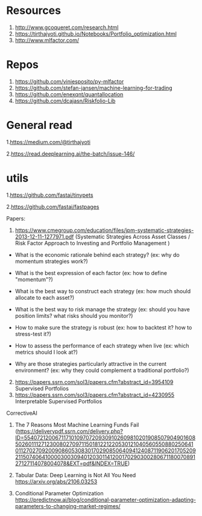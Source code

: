 # Resources
1. http://www.gcoqueret.com/research.html
2. https://tirthajyoti.github.io/Notebooks/Portfolio_optimization.html
3. http://www.mlfactor.com/

# Repos
1. https://github.com/viniesposito/py-mlfactor
2. https://github.com/stefan-jansen/machine-learning-for-trading
3. https://github.com/enexqnt/quantallocation
4. https://github.com/dcajasn/Riskfolio-Lib

# General read
1.https://medium.com/@tirthajyoti

2.https://read.deeplearning.ai/the-batch/issue-146/

# utils
1.https://github.com/fastai/tinypets

2.https://github.com/fastai/fastpages

Papers:
1. https://www.cmegroup.com/education/files/jpm-systematic-strategies-2013-12-11-1277971.pdf 
(Systematic Strategies Across Asset Classes / Risk Factor Approach to Investing and Portfolio Management )
- What is the economic rationale behind each strategy? (ex: why do momentum strategies work?)
 
- What is the best expression of each factor (ex: how to define "momentum"?)
 
- What is the best way to construct each strategy (ex: how much should allocate to each asset?)
 
- What is the best way to risk manage the strategy (ex: should you have position limits? what risks should you monitor?)
 
- How to make sure the strategy is robust (ex: how to backtest it? how to stress-test it?)
 
- How to assess the performance of each strategy when live (ex: which metrics should I look at?)
 
- Why are those strategies particularly attractive in the current environment? (ex: why they could complement a traditional portfolio?)

2. https://papers.ssrn.com/sol3/papers.cfm?abstract_id=3954109  Supervised Portfolios
3. https://papers.ssrn.com/sol3/papers.cfm?abstract_id=4230955  Interpretable Supervised Portfolios

CorrectiveAI
1. The 7 Reasons Most Machine Learning Funds Fail (https://deliverypdf.ssrn.com/delivery.php?ID=554072120067117101097072093091026098102019085079049016085026011127123008027097115018122122053012104056055088025064101127027092009086053083017029085064094124087119062017052092115074064100003003094012030114120017029030028067118007089127127114078004078&EXT=pdf&INDEX=TRUE)

2. Tabular Data: Deep Learning is Not All You Need  https://arxiv.org/abs/2106.03253

3. Conditional Parameter Optimization 
https://predictnow.ai/blog/conditional-parameter-optimization-adapting-parameters-to-changing-market-regimes/


